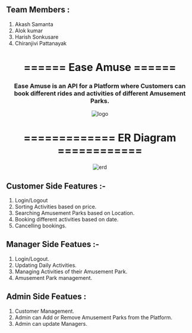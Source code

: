 ## Team Members :
1. Akash Samanta
2. Alok kumar
3. Harish Sonkusare
4. Chiranjivi Pattanayak

<div align="center">

# ====== Ease Amuse ======

### Ease Amuse is an API for a Platform where Customers can book different rides and activities of different Amusement Parks. 

<img  src="https://github.com/aks-samanta/EaseAmuse/blob/main/src/main/resources/static/amusement.png" alt="logo" align="center" >

# ============= ER Diagram ============
<img src="https://github.com/aks-samanta/EaseAmuse/blob/main/src/main/resources/static/easeAmuseERD.png" alt="erd" align="center">
</div>



## Customer Side Features :-
1. Login/Logout
2. Sorting Activities based on price.
3. Searching Amusement Parks based on Location.
4. Booking different activities based on date.
5. Cancelling bookings.

## Manager Side Featues :-
1. Login/Logout.
2. Updating Daily Activities.
3. Managing Activities of their Amusement Park.
4. Amusement Park management.

## Admin Side Featues :
1. Customer Management.
2. Admin can Add or Remove Amusement Parks from the Platform.
3. Admin can update Managers.
